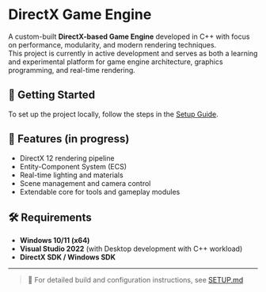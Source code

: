 # DirectX Game Engine

A custom-built **DirectX-based Game Engine** developed in C++ with focus on performance, modularity, and modern rendering techniques.  
This project is currently in active development and serves as both a learning and experimental platform for game engine architecture, graphics programming, and real-time rendering.

## 🚀 Getting Started

To set up the project locally, follow the steps in the [Setup Guide](./SETUP.md).

## 🧱 Features (in progress)

- DirectX 12 rendering pipeline  
- Entity-Component System (ECS)  
- Real-time lighting and materials  
- Scene management and camera control  
- Extendable core for tools and gameplay modules  

## 🛠️ Requirements

- **Windows 10/11 (x64)**
- **Visual Studio 2022** (with Desktop development with C++ workload)
- **DirectX SDK / Windows SDK**

---

> 📝 For detailed build and configuration instructions, see [SETUP.md](./SETUP.md)
